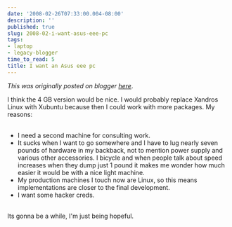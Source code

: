 ```yaml
---
date: '2008-02-26T07:33:00.004-08:00'
description: ''
published: true
slug: 2008-02-i-want-asus-eee-pc
tags:
- laptop
- legacy-blogger
time_to_read: 5
title: I want an Asus eee pc
---
```


*This was originally posted on blogger [here](https://pydanny.blogspot.com/2008/02/i-want-asus-eee-pc.html)*.

I think the 4 GB version would be nice.  I would probably replace Xandros Linux with Xubuntu because then I could work with more packages.  My reasons:<br /><br /><ul><li>I need a second machine for consulting work.</li><li>It sucks when I want to go somewhere and I have to lug nearly seven pounds of hardware in my backback, not to mention power supply and various other accessories. I bicycle and when people talk about speed increases when they dump just 1 pound it makes me wonder how much easier it would be with a nice light machine.<br /></li><li>My production machines I touch now are Linux, so this means implementations are closer to the final development.</li><li>I want some hacker creds.</li></ul><br />Its gonna be a while, I'm just being hopeful.